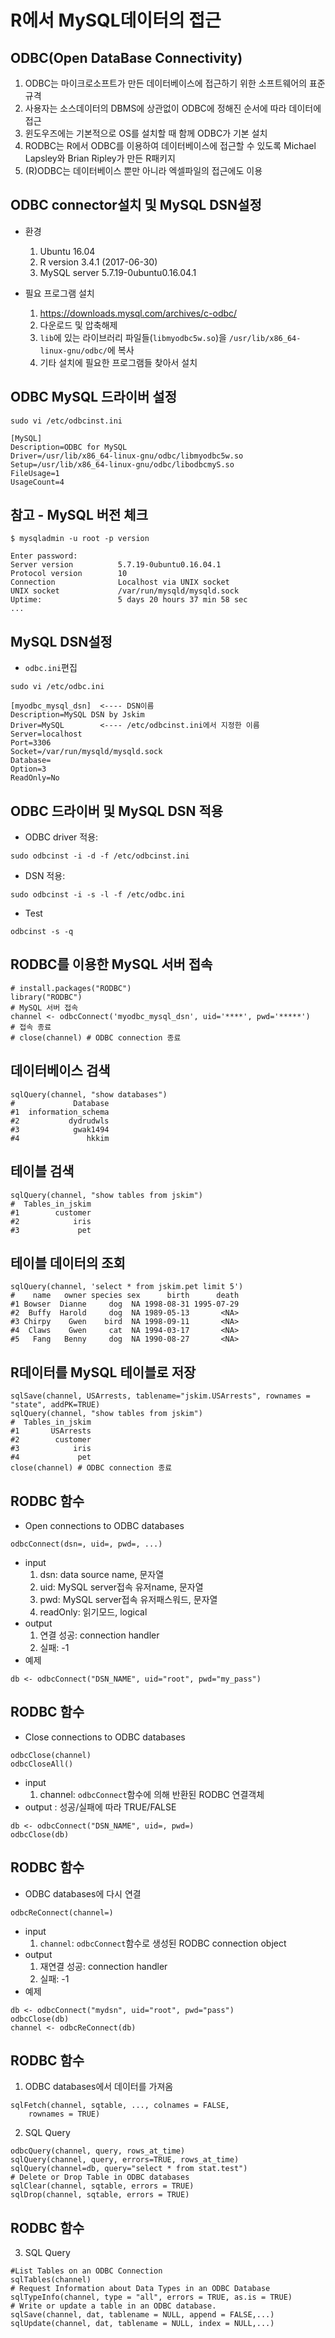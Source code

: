 # R에서 MySQL데이터의 접근

## ODBC(Open DataBase Connectivity)

1. ODBC는 마이크로소프트가 만든 데이터베이스에 접근하기 위한 소프트웨어의 표준 규격
1. 사용자는 소스데이터의 DBMS에 상관없이 ODBC에 정해진 순서에 따라 데이터에 접근
1. 윈도우즈에는 기본적으로 OS를 설치할 때 함께 ODBC가 기본 설치
1. RODBC는 R에서 ODBC를 이용하여 데이터베이스에 접근할 수 있도록 Michael Lapsley와 Brian Ripley가
만든 R패키지
1. (R)ODBC는 데이터베이스 뿐만 아니라 엑셀파일의 접근에도 이용 



## ODBC connector설치 및 MySQL DSN설정
* 환경
    1. Ubuntu 16.04
    1. R version 3.4.1 (2017-06-30)
    1. MySQL server 5.7.19-0ubuntu0.16.04.1
    
* 필요 프로그램 설치 
    1. https://downloads.mysql.com/archives/c-odbc/
    1. 다운로드 및 압축해제 
    1. `lib`에 있는 라이브러리 파일들(`libmyodbc5w.so`)을 `/usr/lib/x86_64-linux-gnu/odbc/`에 복사 
    1. 기타 설치에 필요한 프로그램들 찾아서 설치 

## ODBC MySQL 드라이버 설정

```{r, engine='bash', eval=FALSE}
sudo vi /etc/odbcinst.ini
```

```
[MySQL]
Description=ODBC for MySQL
Driver=/usr/lib/x86_64-linux-gnu/odbc/libmyodbc5w.so
Setup=/usr/lib/x86_64-linux-gnu/odbc/libodbcmyS.so
FileUsage=1
UsageCount=4
```

## 참고 - MySQL 버전 체크
```{r, engine='bash', eval=FALSE}
$ mysqladmin -u root -p version
```

```
Enter password:
Server version          5.7.19-0ubuntu0.16.04.1
Protocol version        10
Connection              Localhost via UNIX socket
UNIX socket             /var/run/mysqld/mysqld.sock
Uptime:                 5 days 20 hours 37 min 58 sec
...
```

## MySQL DSN설정
* `odbc.ini`편집 
```{r, engine='bash', eval=FALSE}
sudo vi /etc/odbc.ini
```
```
[myodbc_mysql_dsn]  <---- DSN이름 
Description=MySQL DSN by Jskim
Driver=MySQL        <---- /etc/odbcinst.ini에서 지정한 이름 
Server=localhost
Port=3306
Socket=/var/run/mysqld/mysqld.sock
Database=
Option=3
ReadOnly=No
```
## ODBC 드라이버 및 MySQL DSN 적용
* ODBC driver 적용:
```{r, engine='bash', eval=FALSE}
sudo odbcinst -i -d -f /etc/odbcinst.ini
```
* DSN 적용:
```{r, engine='bash', eval=FALSE}
sudo odbcinst -i -s -l -f /etc/odbc.ini
```
* Test
```{r, engine='bash', eval=FALSE}
odbcinst -s -q
```



## RODBC를 이용한 MySQL 서버 접속 
```{r, eval=FALSE}
# install.packages("RODBC")
library("RODBC")
# MySQL 서버 접속 
channel <- odbcConnect('myodbc_mysql_dsn', uid='****', pwd='*****')
# 접속 종료
# close(channel) # ODBC connection 종료
```

## 데이터베이스 검색 
```{r}
sqlQuery(channel, "show databases")
#             Database
#1  information_schema
#2           dydrudwls
#3            gwak1494
#4               hkkim
```
## 테이블 검색 
```{r}
sqlQuery(channel, "show tables from jskim")
#  Tables_in_jskim
#1        customer
#2            iris
#3             pet
```

## 테이블 데이터의 조회

```{r, eval=FALSE}
sqlQuery(channel, 'select * from jskim.pet limit 5')
#    name   owner species sex      birth      death
#1 Bowser  Dianne     dog  NA 1998-08-31 1995-07-29
#2  Buffy  Harold     dog  NA 1989-05-13       <NA>
#3 Chirpy    Gwen    bird  NA 1998-09-11       <NA>
#4  Claws    Gwen     cat  NA 1994-03-17       <NA>
#5   Fang   Benny     dog  NA 1990-08-27       <NA>
```
## R데이터를 MySQL 테이블로 저장 
```{r}
sqlSave(channel, USArrests, tablename="jskim.USArrests", rownames = "state", addPK=TRUE)
sqlQuery(channel, "show tables from jskim")
#  Tables_in_jskim
#1       USArrests
#2        customer
#3            iris
#4             pet
close(channel) # ODBC connection 종료
```


## RODBC 함수
* Open connections to ODBC databases
```{r}
odbcConnect(dsn=, uid=, pwd=, ...)
```
* input
    1. dsn: data source name, 문자열
    2. uid: MySQL server접속 유저name, 문자열
    3. pwd: MySQL server접속 유저패스워드, 문자열
    4. readOnly: 읽기모드, logical
* output
    1. 연결 성공: connection handler
    2. 실패: -1 
* 예제
```{r}
db <- odbcConnect("DSN_NAME", uid="root", pwd="my_pass")
```

## RODBC 함수
* Close connections to ODBC databases
```{r}
odbcClose(channel) 
odbcCloseAll() 
```
* input
    1. channel: `odbcConnect`함수에 의해 반환된 RODBC 연결객체
* output :  성공/실패에 따라 TRUE/FALSE

```{r}
db <- odbcConnect("DSN_NAME", uid=, pwd=)
odbcClose(db)
```
## RODBC 함수
* ODBC databases에 다시 연결
```{r}
odbcReConnect(channel=) 
```
* input   
    1. `channel`: `odbcConnect`함수로 생성된 RODBC connection object 
* output 
    1. 재연결 성공: connection handler
    2. 실패: -1 
* 예제
```{r}
db <- odbcConnect("mydsn", uid="root", pwd="pass")
odbcClose(db)
channel <- odbcReConnect(db) 
```

## RODBC 함수
1. ODBC databases에서 데이터를 가져옴
```
sqlFetch(channel, sqtable, ..., colnames = FALSE, 
    rownames = TRUE)
```

2. SQL Query
```{r}
odbcQuery(channel, query, rows_at_time)
sqlQuery(channel, query, errors=TRUE, rows_at_time)
sqlQuery(channel=db, query="select * from stat.test")
# Delete or Drop Table in ODBC databases
sqlClear(channel, sqtable, errors = TRUE)
sqlDrop(channel, sqtable, errors = TRUE)
```
## RODBC 함수
3. SQL Query
```{r}
#List Tables on an ODBC Connection
sqlTables(channel)	
# Request Information about Data Types in an ODBC Database
sqlTypeInfo(channel, type = "all", errors = TRUE, as.is = TRUE)
# Write or update a table in an ODBC database.
sqlSave(channel, dat, tablename = NULL, append = FALSE,...)
sqlUpdate(channel, dat, tablename = NULL, index = NULL,...)
```


